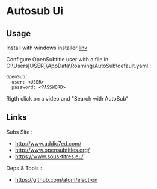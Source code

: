 # Autosub Ui

## Usage

Install with windows installer [link](https://ci.appveyor.com/project/gerchardon/autosub-ui/build/artifacts)

Configure OpenSubtitle user with a file in C:\Users\[USER]\AppData\Roaming\AutoSub\default.yaml :

    OpenSub:
      user: <USER>
      password: <PASSWORD>

Rigth click on a video and "Search with AutoSub"

## Links

Subs Site :
* http://www.addic7ed.com/
* http://www.opensubtitles.org/
* https://www.sous-titres.eu/

Deps & Tools :
 * https://github.com/atom/electron
